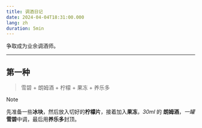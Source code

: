 ```yaml
---
title: 调酒日记
date: 2024-04-04T18:31:00.000
lang: zh
duration: 5min
---
```


争取成为业余调酒师。

---

## 第一种

> 雪碧 + 朗姆酒 + 柠檬 + 果冻 + 养乐多

> [!NOTE]
> 先准备一些**冰块**，然后放入切好的**柠檬片**，接着加入**果冻**，*30ml* 的 **朗姆酒**，*一罐* **雪碧**中调，最后用**养乐多**封顶。


